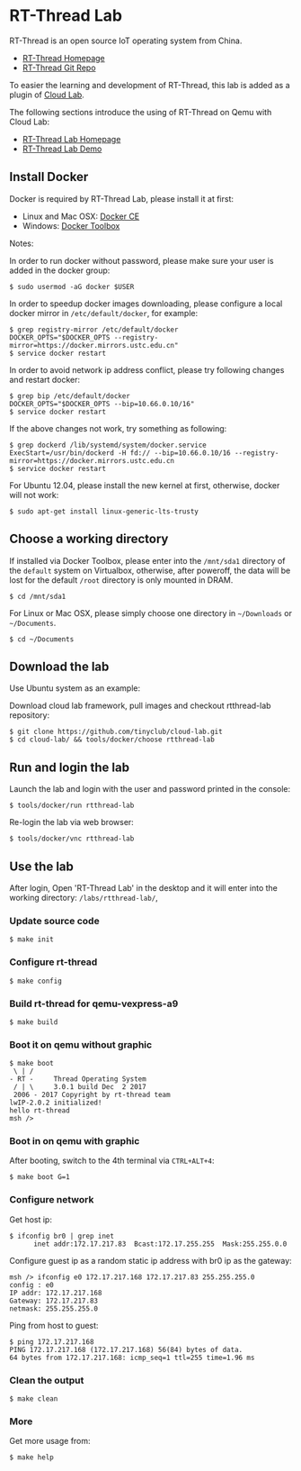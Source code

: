 
# RT-Thread Lab

RT-Thread is an open source IoT operating system from China.

* [RT-Thread Homepage](http://www.rt-thread.org)
* [RT-Thread Git Repo](https://github.com/rt-thread)

To easier the learning and development of RT-Thread, this lab is added as a plugin of [Cloud Lab](http://tinylab.org/cloud-lab).

The following sections introduce the using of RT-Thread on Qemu with Cloud Lab:

* [RT-Thread Lab Homepage](http://tinylab.org/rtthread-lab)
* [RT-Thread Lab Demo](http://showterm.io/942d1782b37d737b04856)

## Install Docker

Docker is required by RT-Thread Lab, please install it at first:

* Linux and Mac OSX: [Docker CE](https://store.docker.com/search?type=edition&offering=community)
* Windows: [Docker Toolbox](https://www.docker.com/docker-toolbox)

Notes:

In order to run docker without password, please make sure your user is added in the docker group:

    $ sudo usermod -aG docker $USER

In order to speedup docker images downloading, please configure a local docker mirror in `/etc/default/docker`, for example:

    $ grep registry-mirror /etc/default/docker
    DOCKER_OPTS="$DOCKER_OPTS --registry-mirror=https://docker.mirrors.ustc.edu.cn"
    $ service docker restart

In order to avoid network ip address conflict, please try following changes and restart docker:

    $ grep bip /etc/default/docker
    DOCKER_OPTS="$DOCKER_OPTS --bip=10.66.0.10/16"
    $ service docker restart

If the above changes not work, try something as following:

    $ grep dockerd /lib/systemd/system/docker.service
    ExecStart=/usr/bin/dockerd -H fd:// --bip=10.66.0.10/16 --registry-mirror=https://docker.mirrors.ustc.edu.cn
    $ service docker restart

For Ubuntu 12.04, please install the new kernel at first, otherwise, docker will not work:

    $ sudo apt-get install linux-generic-lts-trusty

## Choose a working directory

If installed via Docker Toolbox, please enter into the `/mnt/sda1` directory of the `default` system on Virtualbox, otherwise, after poweroff, the data will be lost for the default `/root` directory is only mounted in DRAM.

    $ cd /mnt/sda1

For Linux or Mac OSX, please simply choose one directory in `~/Downloads` or `~/Documents`.

    $ cd ~/Documents

## Download the lab

Use Ubuntu system as an example:

Download cloud lab framework, pull images and checkout rtthread-lab repository:

    $ git clone https://github.com/tinyclub/cloud-lab.git
    $ cd cloud-lab/ && tools/docker/choose rtthread-lab

## Run and login the lab

Launch the lab and login with the user and password printed in the console:

    $ tools/docker/run rtthread-lab

Re-login the lab via web browser:

    $ tools/docker/vnc rtthread-lab

## Use the lab

After login, Open 'RT-Thread Lab' in the desktop and it will enter into the working directory: `/labs/rtthread-lab/`,

### Update source code

    $ make init

### Configure rt-thread

    $ make config

### Build rt-thread for qemu-vexpress-a9

    $ make build

### Boot it on qemu without graphic

    $ make boot
     \ | /
    - RT -     Thread Operating System
     / | \     3.0.1 build Dec  2 2017
     2006 - 2017 Copyright by rt-thread team
    lwIP-2.0.2 initialized!
    hello rt-thread
    msh />

### Boot in on qemu with graphic

After booting, switch to the 4th terminal via `CTRL+ALT+4`:

    $ make boot G=1

### Configure network

Get host ip:

    $ ifconfig br0 | grep inet
          inet addr:172.17.217.83  Bcast:172.17.255.255  Mask:255.255.0.0

Configure guest ip as a random static ip address with br0 ip as the gateway:

    msh /> ifconfig e0 172.17.217.168 172.17.217.83 255.255.255.0
    config : e0
    IP addr: 172.17.217.168
    Gateway: 172.17.217.83
    netmask: 255.255.255.0

Ping from host to guest:

    $ ping 172.17.217.168
    PING 172.17.217.168 (172.17.217.168) 56(84) bytes of data.
    64 bytes from 172.17.217.168: icmp_seq=1 ttl=255 time=1.96 ms

### Clean the output

    $ make clean

### More

Get more usage from:

    $ make help
